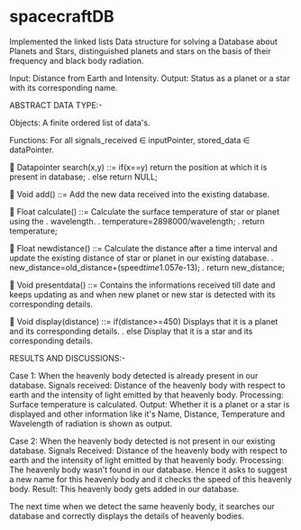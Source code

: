 # spacecraftDB
Implemented the linked lists Data structure for solving a Database about Planets and Stars, distinguished planets and stars on the basis of their frequency and black body radiation. 


Input: Distance from Earth and Intensity.
Output: Status as a planet or a star with its corresponding name.

ABSTRACT DATA TYPE:-

Objects: A finite ordered list of data's.

Functions:
For all signals_received ∈ inputPointer, stored_data ∈ dataPointer.

 Datapointer search(x,y) ::= if(x==y)
return the position at which it is present in database;
. else return NULL;

 Void add() ::= Add the new data received into the existing database.

 Float calculate() ::= Calculate the surface temperature of star or planet using the
. wavelength.
. temperature=2898000/wavelength;
. return temperature;

 Float newdistance() ::= Calculate the distance after a time interval and update the existing distance
of star or planet in our existing database.
. new_distance=old_distance+(speed*time*1.057e-13);
. return new_distance;

 Void presentdata() ::= Contains the informations received till date and keeps updating as and when
new planet or new star is detected with its corresponding details.

 Void display(distance) ::= if(distance>=450)
Displays that it is a planet and its corresponding details.
. else
Display that it is a star and its corresponding details.

RESULTS AND DISCUSSIONS:-

Case 1: When the heavenly body detected is
already present in our database.
Signals received: Distance of the heavenly body with respect to earth and the intensity of light emitted by that heavenly body.
Processing: Surface temperature is calculated.
Output: Whether it is a planet or a star is displayed and other information like it's Name, Distance, Temperature and Wavelength of radiation is shown as output.

Case 2: When the heavenly body detected is not present in our existing database.
Signals Received: Distance of the heavenly body with respect to earth and the intensity of light emitted by that heavenly body.
Processing: The heavenly body wasn’t found in our database. Hence it asks to suggest a new name for this heavenly body and it checks the speed of this heavenly body.
Result: This heavenly body gets added in our database.


The next time when we detect the same heavenly body, it searches our database and correctly displays the details of heavenly bodies.
